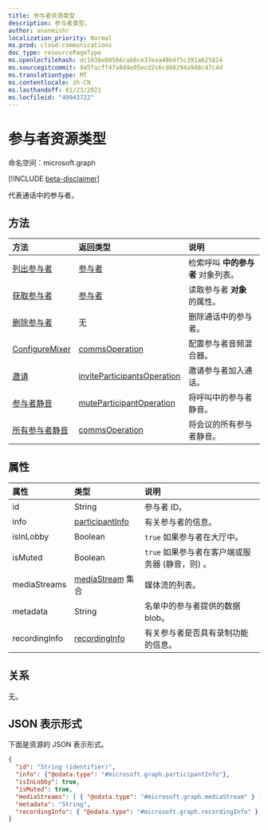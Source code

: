```yaml
---
title: 参与者资源类型
description: 参与者类型。
author: ananmishr
localization_priority: Normal
ms.prod: cloud-communications
doc_type: resourcePageType
ms.openlocfilehash: dc1038e80566cab0ce37eaa40b4f5c391a625824
ms.sourcegitcommit: 9a5facff47a8d4e05ecd2c6cd68294a948c47c4d
ms.translationtype: MT
ms.contentlocale: zh-CN
ms.lasthandoff: 01/23/2021
ms.locfileid: "49943722"
---
```

# <a name="participant-resource-type"></a>参与者资源类型

命名空间：microsoft.graph

[!INCLUDE [beta-disclaimer](../../includes/beta-disclaimer.md)]

代表通话中的参与者。

## <a name="methods"></a>方法

| 方法                                                 | 返回类型                                                 | 说明                                    |
|:-------------------------------------------------------|:------------------------------------------------------------|:-----------------------------------------------|
| [列出参与者](../api/participant-get.md)         | [参与者](participant.md)                               | 检索呼叫 **中的参与者** 对象列表。 |
| [获取参与者](../api/participant-get.md)           | [参与者](participant.md)                               | 读取参与者 **对象** 的属性。 |
| [删除参与者](../api/participant-delete.md)     | 无   | 删除通话中的参与者。                  |
| [ConfigureMixer](../api/participant-configuremixer.md) | [commsOperation](commsoperation.md)                         | 配置参与者音频混合器。         |
| [邀请](../api/participant-invite.md)                 | [inviteParticipantsOperation](../resources/inviteparticipantsoperation.md)                         | 邀请参与者加入通话。              |
| [参与者静音](../api/participant-mute.md)         | [muteParticipantOperation](muteparticipantoperation.md)     | 将呼叫中的参与者静音。                  |
| [所有参与者静音](../api/participant-muteall.md) | [commsOperation](commsoperation.md) | 将会议的所有参与者静音。      |

## <a name="properties"></a>属性

| 属性             | 类型                                     | 说明                                                  |
| :------------------- | :--------------------------------------- | :------------------------------------------------------------|
| id                   | String                                   | 参与者 ID。                                          |
| info                 | [participantInfo](participantinfo.md)    | 有关参与者的信息。                          |
| isInLobby            | Boolean                                  | `true` 如果参与者在大厅中。                          |
| isMuted              | Boolean                                  | `true` 如果参与者在客户端或服务器 (静音，则) 。    |
| mediaStreams         | [mediaStream](mediastream.md) 集合 | 媒体流的列表。                                   |
| metadata             | String                                   | 名单中的参与者提供的数据 blob。     |
| recordingInfo        | [recordingInfo](recordinginfo.md)        | 有关参与者是否具有录制功能的信息。 |

## <a name="relationships"></a>关系
无。

## <a name="json-representation"></a>JSON 表示形式

下面是资源的 JSON 表示形式。

<!-- {
  "blockType": "resource",
  "optionalProperties": [

  ],
  "@odata.type": "microsoft.graph.participant"
}-->
```json
{
  "id": "String (identifier)",
  "info": {"@odata.type": "#microsoft.graph.participantInfo"},
  "isInLobby": true,
  "isMuted": true,
  "mediaStreams": [ { "@odata.type": "#microsoft.graph.mediaStream" } ],
  "metadata": "String",
  "recordingInfo": { "@odata.type": "#microsoft.graph.recordingInfo" }
}
```

<!-- uuid: 8fcb5dbc-d5aa-4681-8e31-b001d5168d79
2015-10-25 14:57:30 UTC -->
<!--
{
  "type": "#page.annotation",
  "description": "participant resource",
  "keywords": "",
  "section": "documentation",
  "tocPath": "",
  "suppressions": []
}
-->


